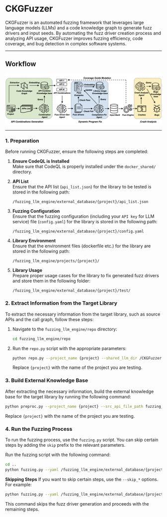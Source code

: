 # CKGFuzzer


CKGFuzzer is an automated fuzzing framework that leverages large language models (LLMs) and a code knowledge graph to generate fuzz drivers and input seeds. By automating the fuzz driver creation process and analyzing API usage, CKGFuzzer improves fuzzing efficiency, code coverage, and bug detection in complex software systems.

---

## Workflow

![CKGFuzzer Workflow](workflow.png)




---

### 1. Preparation

Before running CKGFuzzer, ensure the following steps are completed:

1. **Ensure CodeQL is Installed**  
   Make sure that CodeQL is properly installed under the `docker_shared/` directory.

2. **API List**  
   Ensure that the API list (`api_list.json`) for the library to be tested is stored in the following path:
   ```
   /fuzzing_llm_engine/external_database/{project}/api_list.json
   ```

3. **Fuzzing Configuration**  
   Ensure that the fuzzing configuration (including your `API key` for LLM service) file (`config.yaml`) for the library is stored in the following path:  
   ```
   /fuzzing_llm_engine/external_database/{project}/config.yaml
   ```

4. **Library Environment**  
Ensure that the environment files (dockerfile etc.) for the library are stored in the following path:
    ```
    /fuzzing_llm_engine/projects/{project}/
    ```

5. **Library Usage**  
Prepare proper usage cases for the library to fix generated fuzz drivers and store them in the following folder:
    ```
    /fuzzing_llm_engine/external_database/{project}/test/
    ```

### 2. Extract Information from the Target Library

To extract the necessary information from the target library, such as source APIs and the call graph, follow these steps:

1. Navigate to the `fuzzing_llm_engine/repo` directory:
    ```bash
    cd fuzzing_llm_engine/repo
    ```
2. Run the `repo.py` script with the appropriate parameters:
    ```bash
   python repo.py --project_name {project} --shared_llm_dir /CKGFuzzer/docker_shared --saved_dir /CKGFuzzer/fuzzing_llm_engine/external_database/{project}/codebase --src_api --call_graph
    ```
    Replace `{project}` with the name of the project you are testing.

### 3. Build External Knowledge Base 

After extracting the necessary information, build the external knowledge base for the target library by running the following command:
```bash
python preproc.py --project_name {project} --src_api_file_path fuzzing_llm_engine/external_database/{project}
```
Replace `{project}` with the name of the project you are testing.



### 4. Run the Fuzzing Process

To run the fuzzing process, use the `fuzzing.py` script. You can skip certain steps by adding the `skip` prefix to the relevant parameters.

Run the fuzzing script with the following command:
```bash
cd ..
python fuzzing.py --yaml /fuzzing_llm_engine/external_database/{project}/config.yaml --gen_driver --summary_api --check_compilation --gen_input
```
**Skipping Steps**
If you want to skip certain steps, use the `--skip_*` options. For example:
```bash
python fuzzing.py --yaml /fuzzing_llm_engine/external_database/{project}/config.yaml --skip_gen_driver --skip_summary_api --skip_check_compilation --skip_gen_input
```
This command skips the fuzz driver generation and proceeds with the remaining steps.